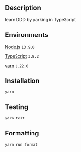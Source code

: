## Description

learn DDD by parking in TypeScript

## Environments

[Node.js](https://nodejs.org/en/) `13.9.0`

[TypeScript](https://www.typescriptlang.org/) `3.8.2`

[yarn](https://yarnpkg.com/) `1.22.0`

## Installation

```bash
yarn
```

## Testing

```bash
yarn test
```

## Formatting

```bash
yarn run format
```

